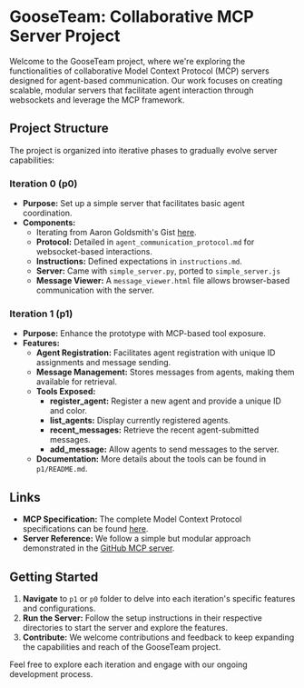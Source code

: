 # GooseTeam: Collaborative MCP Server Project

Welcome to the GooseTeam project, where we're exploring the functionalities of collaborative Model Context Protocol (MCP) servers designed for agent-based communication. Our work focuses on creating scalable, modular servers that facilitate agent interaction through websockets and leverage the MCP framework.

## Project Structure

The project is organized into iterative phases to gradually evolve server capabilities:

### Iteration 0 (p0)

- **Purpose:** Set up a simple server that facilitates basic agent coordination.
- **Components:**
  - Iterating from Aaron Goldsmith's Gist [here](https://gist.github.com/AaronGoldsmith/114c439ae67e4f4c47cc33e829c82fac).
  - **Protocol:** Detailed in `agent_communication_protocol.md` for websocket-based interactions.
  - **Instructions:** Defined expectations in `instructions.md`.
  - **Server:** Came with `simple_server.py`, ported to `simple_server.js`
  - **Message Viewer:** A `message_viewer.html` file allows browser-based communication with the server.

### Iteration 1 (p1)

- **Purpose:** Enhance the prototype with MCP-based tool exposure.
- **Features:**
  - **Agent Registration:** Facilitates agent registration with unique ID assignments and message sending.
  - **Message Management:** Stores messages from agents, making them available for retrieval.
  - **Tools Exposed:**
    - **register_agent:** Register a new agent and provide a unique ID and color.
    - **list_agents:** Display currently registered agents.
    - **recent_messages:** Retrieve the recent agent-submitted messages.
    - **add_message:** Allow agents to send messages to the server.
  - **Documentation:** More details about the tools can be found in `p1/README.md`.

## Links

- **MCP Specification:** The complete Model Context Protocol specifications can be found [here](https://github.com/modelcontextprotocol/specification/tree/main).
- **Server Reference:** We follow a simple but modular approach demonstrated in the [GitHub MCP server](../mcp-servers/src/github).

## Getting Started

1. **Navigate** to `p1` or `p0` folder to delve into each iteration's specific features and configurations.
2. **Run the Server:** Follow the setup instructions in their respective directories to start the server and explore the features.
3. **Contribute:** We welcome contributions and feedback to keep expanding the capabilities and reach of the GooseTeam project.

Feel free to explore each iteration and engage with our ongoing development process.
